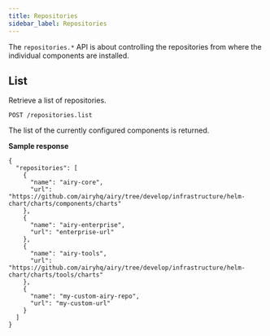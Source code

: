 ```yaml
---
title: Repositories
sidebar_label: Repositories
---
```


The `repositories.*` API is about controlling the repositories from where the individual components are installed.

## List

Retrieve a list of repositories.

`POST /repositories.list`

The list of the currently configured components is returned.

**Sample response**

```json5
{
  "repositories": [
    {
      "name": "airy-core",
      "url": "https://github.com/airyhq/airy/tree/develop/infrastructure/helm-chart/charts/components/charts"
    },
    {
      "name": "airy-enterprise",
      "url": "enterprise-url"
    },
    {
      "name": "airy-tools",
      "url": "https://github.com/airyhq/airy/tree/develop/infrastructure/helm-chart/charts/tools/charts"
    },
    {
      "name": "my-custom-airy-repo",
      "url": "my-custom-url"
    }
  ]
}
```
